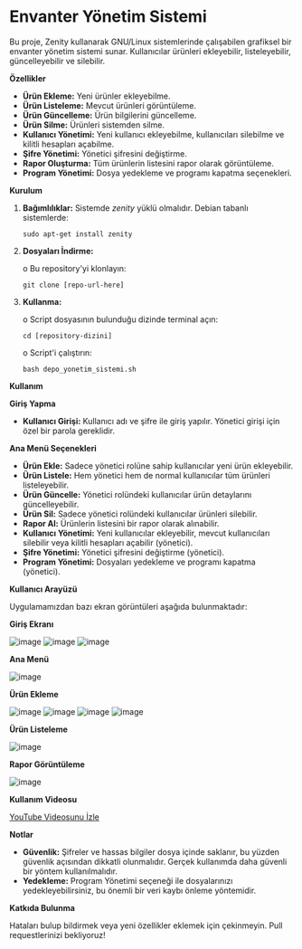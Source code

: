 # Envanter Yönetim Sistemi
Bu proje, Zenity kullanarak GNU/Linux sistemlerinde çalışabilen grafiksel bir envanter yönetim sistemi sunar. Kullanıcılar ürünleri ekleyebilir, listeleyebilir, güncelleyebilir ve silebilir. 

**Özellikler**

* **Ürün Ekleme:** Yeni ürünler ekleyebilme.
* **Ürün Listeleme:** Mevcut ürünleri görüntüleme.
* **Ürün Güncelleme:** Ürün bilgilerini güncelleme.
* **Ürün Silme:** Ürünleri sistemden silme.
* **Kullanıcı Yönetimi:** Yeni kullanıcı ekleyebilme, kullanıcıları silebilme ve kilitli hesapları açabilme.
* **Şifre Yönetimi:** Yönetici şifresini değiştirme.
* **Rapor Oluşturma:** Tüm ürünlerin listesini rapor olarak görüntüleme.
* **Program Yönetimi:** Dosya yedekleme ve programı kapatma seçenekleri.

**Kurulum**
   1. **Bağımlılıklar:** Sistemde *zenity* yüklü olmalıdır. Debian tabanlı sistemlerde:

          sudo apt-get install zenity 
   2. **Dosyaları İndirme:**
   
      o Bu repository'yi klonlayın:
   
          git clone [repo-url-here]
   3. **Kullanma:**

      o Script dosyasının bulunduğu dizinde terminal açın:

          cd [repository-dizini]
   
      o Script'i çalıştırın:

          bash depo_yonetim_sistemi.sh

**Kullanım**

   **Giriş Yapma**
   
   * **Kullanıcı Girişi:** Kullanıcı adı ve şifre ile giriş yapılır. Yönetici girişi için özel bir parola gereklidir.

   **Ana Menü Seçenekleri**

   * **Ürün Ekle:** Sadece yönetici rolüne sahip kullanıcılar yeni ürün ekleyebilir.
   * **Ürün Listele:** Hem yönetici hem de normal kullanıcılar tüm ürünleri listeleyebilir.
   * **Ürün Güncelle:** Yönetici rolündeki kullanıcılar ürün detaylarını güncelleyebilir.
   * **Ürün Sil:** Sadece yönetici rolündeki kullanıcılar ürünleri silebilir.
   * **Rapor Al:** Ürünlerin listesini bir rapor olarak alınabilir.
   * **Kullanıcı Yönetimi:** Yeni kullanıcılar ekleyebilir, mevcut kullanıcıları silebilir veya kilitli hesapları açabilir (yönetici).
   * **Şifre Yönetimi:** Yönetici şifresini değiştirme (yönetici).
   * **Program Yönetimi:** Dosyaları yedekleme ve programı kapatma (yönetici).

**Kullanıcı Arayüzü**

Uygulamamızdan bazı ekran görüntüleri aşağıda bulunmaktadır:

   **Giriş Ekranı**

   ![image](https://github.com/user-attachments/assets/c34e420b-9794-4b16-a330-be023f5133b0)   ![image](https://github.com/user-attachments/assets/e1584312-f594-4168-8df5-9d0863a02920)   ![image](https://github.com/user-attachments/assets/d3b74ed1-2897-437d-a4f1-edc9fa84aac9)





   **Ana Menü**

   ![image](https://github.com/user-attachments/assets/95403533-a6c0-4b42-9cb2-07549ef067a3)


   **Ürün Ekleme**

   ![image](https://github.com/user-attachments/assets/1aa25fdb-d295-42fb-9664-66f3f007a2cc)   ![image](https://github.com/user-attachments/assets/445decec-120c-427f-92d1-f69d90129ee0)   ![image](https://github.com/user-attachments/assets/836e4ebc-177c-453f-a453-e9bb807ebb2c)   ![image](https://github.com/user-attachments/assets/4bd75794-d70f-4548-8750-2629dade082e)




   **Ürün Listeleme**

   ![image](https://github.com/user-attachments/assets/81d23183-f8c1-4319-8557-fa4b2ae7ff6e)


   **Rapor Görüntüleme**

   ![image](https://github.com/user-attachments/assets/a1be0631-bb22-4e29-8bf9-756f72796a15)



**Kullanım Videosu**

[YouTube Videosunu İzle](https://youtu.be/fndhLUfV8pM)

**Notlar**

   * **Güvenlik:** Şifreler ve hassas bilgiler dosya içinde saklanır, bu yüzden güvenlik açısından dikkatli olunmalıdır. Gerçek kullanımda daha güvenli bir yöntem kullanılmalıdır.
   * **Yedekleme:** Program Yönetimi seçeneği ile dosyalarınızı yedekleyebilirsiniz, bu önemli bir veri kaybı önleme yöntemidir.


**Katkıda Bulunma**

Hataları bulup bildirmek veya yeni özellikler eklemek için çekinmeyin. Pull requestlerinizi bekliyoruz!
